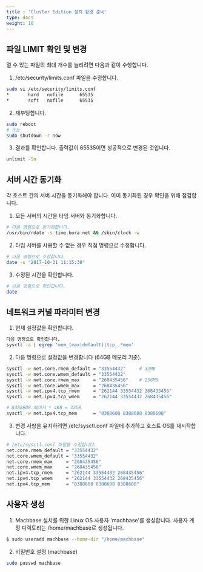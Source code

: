 ```yaml
---
title : 'Cluster Edition 설치 환경 준비'
type: docs
weight: 10
---
```


## 파일 LIMIT 확인 및 변경

열 수 있는 파일의 최대 개수를 늘리려면 다음과 같이 수행합니다.

1. /etc/security/limits.conf 파일을 수정합니다.

```bash
sudo vi /etc/security/limits.conf
*       hard   nofile      65535
*       soft   nofile      65535
```

2. 재부팅합니다.

```bash
sudo reboot
# 또는
sudo shutdown -r now
```

3. 결과를 확인합니다. 출력값이 65535이면 성공적으로 변경된 것입니다.

```bash
unlimit -Sn
```


## 서버 시간 동기화

각 호스트 간의 서버 시간을 동기화해야 합니다. 이미 동기화된 경우 확인을 위해 점검합니다.

1. 모든 서버의 시간을 타임 서버와 동기화합니다.

```bash
# 다음 명령으로 동기화합니다.
/usr/bin/rdate -s time.bora.net && /sbin/clock -w
```

2. 타임 서버를 사용할 수 없는 경우 직접 명령으로 수정합니다.

```bash
# 다음 명령으로 수정합니다.
date -s "2017-10-31 11:15:30"
```

3. 수정된 시간을 확인합니다.

```bash
# 다음 명령으로 확인합니다.
date
```


## 네트워크 커널 파라미터 변경

1. 현재 설정값을 확인합니다.

```bash
다음 명령으로 확인합니다.
sysctl -a | egrep 'mem_(max|default)|tcp_.*mem'
```

2. 다음 명령으로 설정값을 변경합니다 (64GB 메모리 기준).

```bash
sysctl -w net.core.rmem_default = "33554432"     # 32MB
sysctl -w net.core.wmem_default = "33554432"
sysctl -w net.core.rmem_max     = "268435456"    # 256MB
sysctl -w net.core.wmem_max     = "268435456"
sysctl -w net.ipv4.tcp_rmem     = "262144 33554432 268435456"
sysctl -w net.ipv4.tcp_wmem     = "262144 33554432 268435456"

# 8388608 페이지 * 4KB = 32GB
sysctl -w net.ipv4.tcp_mem      = "8388608 8388608 8388608"
```

3. 변경 사항을 유지하려면 /etc/sysctl.conf 파일에 추가하고 호스트 OS를 재시작합니다.

```bash
# /etc/sysctl.conf 파일을 수정합니다.
net.core.rmem_default = "33554432"
net.core.wmem_default = "33554432"
net.core.rmem_max     = "268435456"
net.core.wmem_max     = "268435456"
net.ipv4.tcp_rmem     = "262144 33554432 268435456"
net.ipv4.tcp_wmem     = "262144 33554432 268435456"
net.ipv4.tcp_mem      = "8388608 8388608 8388608"
```

## 사용자 생성

1. Machbase 설치를 위한 Linux OS 사용자 'machbase'를 생성합니다. 사용자 계정 디렉토리는 /home/machbase로 생성됩니다.

```bash
$ sudo useradd machbase --home-dir "/home/machbase"
```

2. 비밀번호 설정 (machbase)

```bash
sudo passwd machbase
```
